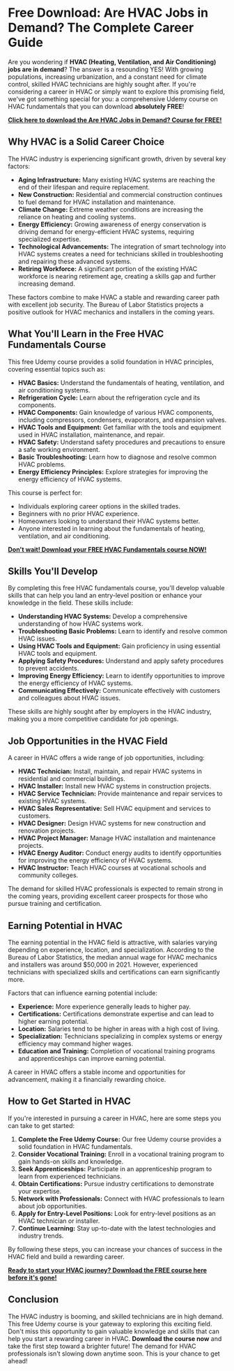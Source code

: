 # Free Download: Are HVAC Jobs in Demand? The Complete Career Guide

Are you wondering if **HVAC (Heating, Ventilation, and Air Conditioning) jobs are in demand**? The answer is a resounding YES! With growing populations, increasing urbanization, and a constant need for climate control, skilled HVAC technicians are highly sought after. If you're considering a career in HVAC or simply want to explore this promising field, we've got something special for you: a comprehensive Udemy course on HVAC fundamentals that you can download **absolutely FREE**!

[**Click here to download the Are HVAC Jobs in Demand? Course for FREE!**](https://udemywork.com/are-hvac-jobs-in-demand)

## Why HVAC is a Solid Career Choice

The HVAC industry is experiencing significant growth, driven by several key factors:

*   **Aging Infrastructure:** Many existing HVAC systems are reaching the end of their lifespan and require replacement.
*   **New Construction:** Residential and commercial construction continues to fuel demand for HVAC installation and maintenance.
*   **Climate Change:** Extreme weather conditions are increasing the reliance on heating and cooling systems.
*   **Energy Efficiency:** Growing awareness of energy conservation is driving demand for energy-efficient HVAC systems, requiring specialized expertise.
*   **Technological Advancements:** The integration of smart technology into HVAC systems creates a need for technicians skilled in troubleshooting and repairing these advanced systems.
*   **Retiring Workforce:** A significant portion of the existing HVAC workforce is nearing retirement age, creating a skills gap and further increasing demand.

These factors combine to make HVAC a stable and rewarding career path with excellent job security. The Bureau of Labor Statistics projects a positive outlook for HVAC mechanics and installers in the coming years.

## What You'll Learn in the Free HVAC Fundamentals Course

This free Udemy course provides a solid foundation in HVAC principles, covering essential topics such as:

*   **HVAC Basics:** Understand the fundamentals of heating, ventilation, and air conditioning systems.
*   **Refrigeration Cycle:** Learn about the refrigeration cycle and its components.
*   **HVAC Components:** Gain knowledge of various HVAC components, including compressors, condensers, evaporators, and expansion valves.
*   **HVAC Tools and Equipment:** Get familiar with the tools and equipment used in HVAC installation, maintenance, and repair.
*   **HVAC Safety:** Understand safety procedures and precautions to ensure a safe working environment.
*   **Basic Troubleshooting:** Learn how to diagnose and resolve common HVAC problems.
*   **Energy Efficiency Principles:** Explore strategies for improving the energy efficiency of HVAC systems.

This course is perfect for:

*   Individuals exploring career options in the skilled trades.
*   Beginners with no prior HVAC experience.
*   Homeowners looking to understand their HVAC systems better.
*   Anyone interested in learning about the fundamentals of heating, ventilation, and air conditioning.

[**Don't wait! Download your FREE HVAC Fundamentals course NOW!**](https://udemywork.com/are-hvac-jobs-in-demand)

## Skills You'll Develop

By completing this free HVAC fundamentals course, you'll develop valuable skills that can help you land an entry-level position or enhance your knowledge in the field. These skills include:

*   **Understanding HVAC Systems:** Develop a comprehensive understanding of how HVAC systems work.
*   **Troubleshooting Basic Problems:** Learn to identify and resolve common HVAC issues.
*   **Using HVAC Tools and Equipment:** Gain proficiency in using essential HVAC tools and equipment.
*   **Applying Safety Procedures:** Understand and apply safety procedures to prevent accidents.
*   **Improving Energy Efficiency:** Learn to identify opportunities to improve the energy efficiency of HVAC systems.
*   **Communicating Effectively:** Communicate effectively with customers and colleagues about HVAC issues.

These skills are highly sought after by employers in the HVAC industry, making you a more competitive candidate for job openings.

## Job Opportunities in the HVAC Field

A career in HVAC offers a wide range of job opportunities, including:

*   **HVAC Technician:** Install, maintain, and repair HVAC systems in residential and commercial buildings.
*   **HVAC Installer:** Install new HVAC systems in construction projects.
*   **HVAC Service Technician:** Provide maintenance and repair services to existing HVAC systems.
*   **HVAC Sales Representative:** Sell HVAC equipment and services to customers.
*   **HVAC Designer:** Design HVAC systems for new construction and renovation projects.
*   **HVAC Project Manager:** Manage HVAC installation and maintenance projects.
*   **HVAC Energy Auditor:** Conduct energy audits to identify opportunities for improving the energy efficiency of HVAC systems.
*   **HVAC Instructor:** Teach HVAC courses at vocational schools and community colleges.

The demand for skilled HVAC professionals is expected to remain strong in the coming years, providing excellent career prospects for those who pursue training and certification.

## Earning Potential in HVAC

The earning potential in the HVAC field is attractive, with salaries varying depending on experience, location, and specialization. According to the Bureau of Labor Statistics, the median annual wage for HVAC mechanics and installers was around \$50,000 in 2021. However, experienced technicians with specialized skills and certifications can earn significantly more.

Factors that can influence earning potential include:

*   **Experience:** More experience generally leads to higher pay.
*   **Certifications:** Certifications demonstrate expertise and can lead to higher earning potential.
*   **Location:** Salaries tend to be higher in areas with a high cost of living.
*   **Specialization:** Technicians specializing in complex systems or energy efficiency may command higher wages.
*   **Education and Training:** Completion of vocational training programs and apprenticeships can improve earning potential.

A career in HVAC offers a stable income and opportunities for advancement, making it a financially rewarding choice.

## How to Get Started in HVAC

If you're interested in pursuing a career in HVAC, here are some steps you can take to get started:

1.  **Complete the Free Udemy Course:** Our free Udemy course provides a solid foundation in HVAC fundamentals.
2.  **Consider Vocational Training:** Enroll in a vocational training program to gain hands-on skills and knowledge.
3.  **Seek Apprenticeships:** Participate in an apprenticeship program to learn from experienced technicians.
4.  **Obtain Certifications:** Pursue industry certifications to demonstrate your expertise.
5.  **Network with Professionals:** Connect with HVAC professionals to learn about job opportunities.
6.  **Apply for Entry-Level Positions:** Look for entry-level positions as an HVAC technician or installer.
7.  **Continue Learning:** Stay up-to-date with the latest technologies and industry trends.

By following these steps, you can increase your chances of success in the HVAC field and build a rewarding career.

[**Ready to start your HVAC journey? Download the FREE course here before it's gone!**](https://udemywork.com/are-hvac-jobs-in-demand)

## Conclusion

The HVAC industry is booming, and skilled technicians are in high demand. This free Udemy course is your gateway to exploring this exciting field. Don't miss this opportunity to gain valuable knowledge and skills that can help you start a rewarding career in HVAC. **Download the course now** and take the first step toward a brighter future! The demand for HVAC professionals isn't slowing down anytime soon. This is your chance to get ahead!
